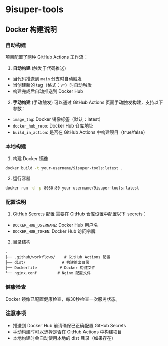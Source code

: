 # 9isuper-tools

## Docker 构建说明

### 自动构建
项目配置了两种 GitHub Actions 工作流：

1. **自动构建** (触发于代码推送)
- 当代码推送到 `main` 分支时自动触发
- 当创建新的 tag（格式：`v*`）时自动触发
- 构建完成后自动推送到 Docker Hub

2. **手动构建** (手动触发)
可以通过 GitHub Actions 页面手动触发构建，支持以下参数：
- `image_tag`: Docker 镜像标签（默认：latest）
- `docker_hub_repo`: Docker Hub 仓库地址
- `build_in_action`: 是否在 GitHub Actions 中构建项目（true/false）

### 本地构建
1. 构建 Docker 镜像
```bash
docker build -t your-username/9isuper-tools:latest .
```

2. 运行容器
```bash
docker run -d -p 8080:80 your-username/9isuper-tools:latest
```

### 配置说明
1. GitHub Secrets 配置
需要在 GitHub 仓库设置中配置以下 secrets：
- `DOCKER_HUB_USERNAME`: Docker Hub 用户名
- `DOCKER_HUB_TOKEN`: Docker Hub 访问令牌

2. 目录结构
```
.
├── .github/workflows/    # GitHub Actions 配置
├── dist/                # 构建输出目录
├── Dockerfile          # Docker 构建文件
└── nginx.conf         # Nginx 配置文件
```

### 健康检查
Docker 镜像已配置健康检查，每30秒检查一次服务状态。

### 注意事项
- 推送到 Docker Hub 前请确保已正确配置 GitHub Secrets
- 手动构建时可以选择是否在 GitHub Actions 中构建项目
- 本地构建时会自动使用本地的 dist 目录（如果存在）